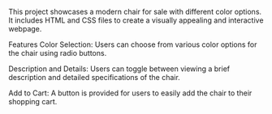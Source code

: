 
This project showcases a modern chair for sale with different color options. It includes HTML and CSS files to create a visually appealing and interactive webpage.

Features
Color Selection: Users can choose from various color options for the chair using radio buttons.

Description and Details: Users can toggle between viewing a brief description and detailed specifications of the chair.

Add to Cart: A button is provided for users to easily add the chair to their shopping cart.
